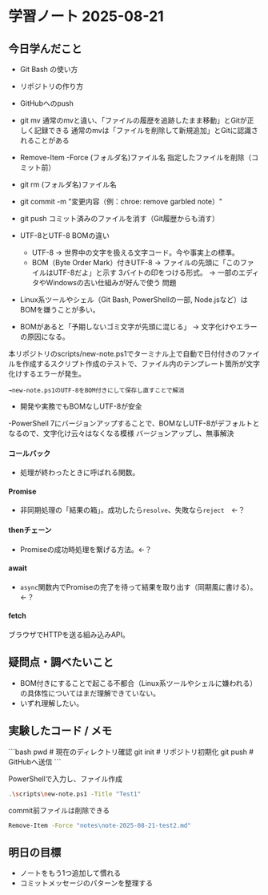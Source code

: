 # 学習ノート 2025-08-21

## 今日学んだこと
- Git Bash の使い方
- リポジトリの作り方
- GitHubへのpush

- git mv
    通常のmvと違い、「ファイルの履歴を追跡したまま移動」とGitが正しく記録できる
    通常のmvは「ファイルを削除して新規追加」とGitに認識されることがある

- Remove-Item -Force (フォルダ名\)ファイル名
    指定したファイルを削除（コミット前）

- git rm (フォルダ名\)ファイル名
- git commit -m "変更内容（例：chroe: remove garbled note）"
- git push
    コミット済みのファイルを消す（Git履歴からも消す）

- UTF-8とUTF-8 BOMの違い
    - UTF-8
        → 世界中の文字を扱える文字コード。今や事実上の標準。
    - BOM（Byte Order Mark）付きUTF-8
        → ファイルの先頭に「このファイルはUTF-8だよ」と示す 3バイトの印をつける形式。
        → 一部のエディタやWindowsの古い仕組みが好んで使う
問題
- Linux系ツールやシェル（Git Bash, PowerShellの一部, Node.jsなど）は BOMを嫌うことが多い。
- BOMがあると「予期しないゴミ文字が先頭に混じる」 → 文字化けやエラーの原因になる。

本リポジトリのscripts/new-note.ps1でターミナル上で自動で日付付きのファイルを作成するスクリプト作成のテストで、ファイル内のテンプレート箇所が文字化けするエラーが発生。

    →new-note.ps1のUTF-8をBOM付きにして保存し直すことで解消

- 開発や実務でもBOMなしUTF-8が安全

-PowerShell 7にバージョンアップすることで、BOMなしUTF-8がデフォルトとなるので、文字化け云々はなくなる模様
バージョンアップし、無事解決

#### コールバック
- 処理が終わったときに呼ばれる関数。 

#### Promise
- 非同期処理の「結果の箱」。成功したら`resolve`、失敗なら`reject`　←？

#### thenチェーン
- Promiseの成功時処理を繋げる方法。←？

#### await
- `async`関数内でPromiseの完了を待って結果を取り出す（同期風に書ける）。←？

#### fetch
ブラウザでHTTPを送る組み込みAPI。

## 疑問点・調べたいこと
- BOM付きにすることで起こる不都合（Linux系ツールやシェルに嫌われる）の具体性についてはまだ理解できていない。
- いずれ理解したい。

## 実験したコード / メモ
\`\`\`bash
pwd        # 現在のディレクトリ確認
git init   # リポジトリ初期化
git push   # GitHubへ送信
\`\`\`

PowerShellで入力し、ファイル作成
~~~bash
.\scripts\new-note.ps1 -Title "Test1" 
~~~

commit前ファイルは削除できる
~~~bash
Remove-Item -Force "notes\note-2025-08-21-test2.md"
~~~


## 明日の目標
- ノートをもう1つ追加して慣れる
- コミットメッセージのパターンを整理する
